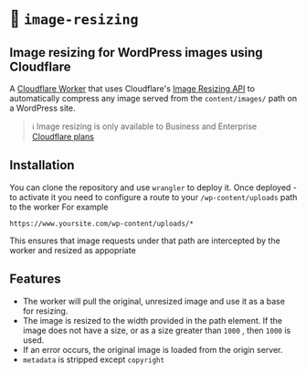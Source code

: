 # 👷 `image-resizing` 

## Image resizing for WordPress images using Cloudflare

A [Cloudflare Worker](https://developers.cloudflare.com/workers/) that uses Cloudflare's [Image Resizing API](https://developers.cloudflare.com/images/worker) to automatically compress any image served from the `content/images/` path on a WordPress site. 

> ℹ️ Image resizing is only available to Business and Enterprise [Cloudflare plans](https://www.cloudflare.com/plans/)

## Installation

You can clone the repository and use `wrangler` to deploy it.
Once deployed - to activate it you need to configure a route to your `/wp-content/uploads` path to the worker
For example
```
https://www.yoursite.com/wp-content/uploads/*
```

This ensures that image requests under that path are intercepted by the worker and resized as appopriate

## Features

- The worker will pull the original, unresized image and use it as a base for resizing.
- The image is resized to the width provided in the path element. If the image does not have a size, or as a size greater than `1000` , then `1000` is used.
- If an error occurs, the original image is loaded from the origin server.
- `metadata` is stripped except `copyright`

